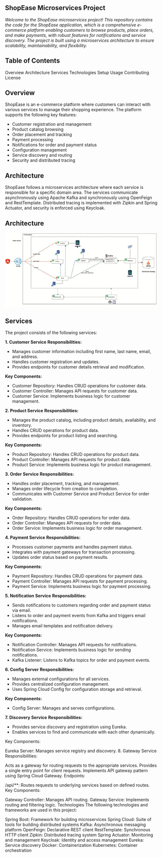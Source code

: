 ## ShopEase Microservices Project
*Welcome to the ShopEase microservices project! This repository contains the code for the ShopEase application, which is a comprehensive e-commerce platform enabling customers to browse products, place orders, and make payments, with robust features for notifications and service discovery. The project is built using a microservices architecture to ensure scalability, maintainability, and flexibility.*

## Table of Contents
Overview
Architecture
Services
Technologies
Setup
Usage
Contributing
License

## Overview
ShopEase is an e-commerce platform where customers can interact with various services to manage their shopping experience. The platform supports the following key features:

* Customer registration and management
* Product catalog browsing
* Order placement and tracking
* Payment processing
* Notifications for order and payment status
* Configuration management
* Service discovery and routing
* Security and distributed tracing

## Architecture
ShopEase follows a microservices architecture where each service is responsible for a specific domain area. The services communicate asynchronously using Apache Kafka and synchronously using OpenFeign and RestTemplate. Distributed tracing is implemented with Zipkin and Spring Actuator, and security is enforced using Keycloak.

## Architecture
![Project Architecture](https://github.com/mksharma9560/shopease-backend-microservices/blob/master/diagrams/ShopEase_Architecture.JPG)


## Services
The project consists of the following services:

**1. Customer Service**
**Responsibilities:**

* Manages customer information including first name, last name, email, and address.
* Handles customer registration and updates.
* Provides endpoints for customer details retrieval and modification.

**Key Components:**

* Customer Repository: Handles CRUD operations for customer data.
* Customer Controller: Manages API requests for customer data.
* Customer Service: Implements business logic for customer management.

**2. Product Service**
**Responsibilities:**

* Manages the product catalog, including product details, availability, and inventory.
* Handles CRUD operations for product data.
* Provides endpoints for product listing and searching.

**Key Components:**

* Product Repository: Handles CRUD operations for product data.
* Product Controller: Manages API requests for product data.
* Product Service: Implements business logic for product management.

**3. Order Service**
**Responsibilities:**

* Handles order placement, tracking, and management.
* Manages order lifecycle from creation to completion.
* Communicates with Customer Service and Product Service for order validation.

**Key Components:**

* Order Repository: Handles CRUD operations for order data.
* Order Controller: Manages API requests for order data.
* Order Service: Implements business logic for order management.

**4. Payment Service**
**Responsibilities:**

* Processes customer payments and handles payment status.
* Integrates with payment gateways for transaction processing.
* Updates order status based on payment results.

**Key Components:**

* Payment Repository: Handles CRUD operations for payment data.
* Payment Controller: Manages API requests for payment processing.
* Payment Service: Implements business logic for payment processing.

**5. Notification Service**
**Responsibilities:**

* Sends notifications to customers regarding order and payment status via email.
* Listens to order and payment events from Kafka and triggers email notifications.
* Manages email templates and notification delivery.

**Key Components:**

* Notification Controller: Manages API requests for notifications.
* Notification Service: Implements business logic for sending notifications.
* Kafka Listener: Listens to Kafka topics for order and payment events.

**6. Config Server**
**Responsibilities:**

* Manages external configurations for all services.
* Provides centralized configuration management.
* Uses Spring Cloud Config for configuration storage and retrieval.

**Key Components:**
* Config Server: Manages and serves configurations.

**7. Discovery Service**
**Responsibilities:**

* Provides service discovery and registration using Eureka.
* Enables services to find and communicate with each other dynamically.

Key Components:

Eureka Server: Manages service registry and discovery.
8. Gateway Service
Responsibilities:

Acts as a gateway for routing requests to the appropriate services.
Provides a single entry point for client requests.
Implements API gateway pattern using Spring Cloud Gateway.
Endpoints:

/api/**: Routes requests to underlying services based on defined routes.
Key Components:

Gateway Controller: Manages API routing.
Gateway Service: Implements routing and filtering logic.
Technologies
The following technologies and frameworks are used in this project:

Spring Boot: Framework for building microservices
Spring Cloud: Suite of tools for building distributed systems
Kafka: Asynchronous messaging platform
OpenFeign: Declarative REST client
RestTemplate: Synchronous HTTP client
Zipkin: Distributed tracing system
Spring Actuator: Monitoring and management
Keycloak: Identity and access management
Eureka: Service discovery
Docker: Containerization
Kubernetes: Container orchestration
